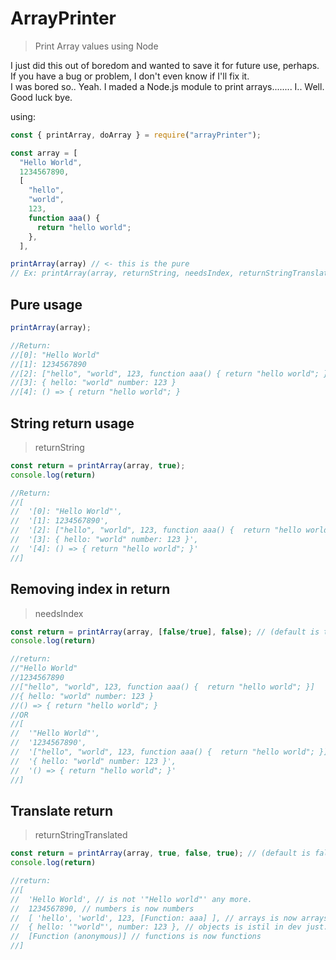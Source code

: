 # ArrayPrinter
> Print Array values using Node

I just did this out of boredom and wanted to save it for future use, perhaps. If you have a bug or problem, I don't even know if I'll fix it.<br>
I was bored so.. Yeah. I maded a Node.js module to print arrays........ I.. Well. Good luck bye.

using:
```js
const { printArray, doArray } = require("arrayPrinter");

const array = [
  "Hello World",
  1234567890,
  [
    "hello",
    "world",
    123,
    function aaa() {
      return "hello world";
    },
  ],

printArray(array) // <- this is the pure
// Ex: printArray(array, returnString, needsIndex, returnStringTranslated)
```

## Pure usage
```js
printArray(array);

//Return:
//[0]: "Hello World"
//[1]: 1234567890
//[2]: ["hello", "world", 123, function aaa() { return "hello world"; }]
//[3]: { hello: "world" number: 123 }
//[4]: () => { return "hello world"; }
```

## String return usage
> returnString
```js
const return = printArray(array, true);
console.log(return)

//Return:
//[
//  '[0]: "Hello World"',
//  '[1]: 1234567890',
//  '[2]: ["hello", "world", 123, function aaa() {  return "hello world"; }]',
//  '[3]: { hello: "world" number: 123 }',
//  '[4]: () => { return "hello world"; }'
//]
```

## Removing index in return
> needsIndex
```js
const return = printArray(array, [false/true], false); // (default is true)
console.log(return)

//return:
//"Hello World"
//1234567890
//["hello", "world", 123, function aaa() {  return "hello world"; }]
//{ hello: "world" number: 123 }
//() => { return "hello world"; }
//OR
//[
//  '"Hello World"',
//  '1234567890',
//  '["hello", "world", 123, function aaa() {  return "hello world"; }]',
//  '{ hello: "world" number: 123 }',
//  '() => { return "hello world"; }'
//]
```
## Translate return
> returnStringTranslated
```js
const return = printArray(array, true, false, true); // (default is false) [Important note: the first value (returnString) must be true for return a array, and the second value (needsIndex) needs be false.]
console.log(return)

//return:
//[
//  'Hello World', // is not '"Hello world"' any more.
//  1234567890, // numbers is now numbers
//  [ 'hello', 'world', 123, [Function: aaa] ], // arrays is now arrays. & functions in arrays are functions.
//  { hello: '"world"', number: 123 }, // objects is istil in dev just.. dont put functions inside here.
//  [Function (anonymous)] // functions is now functions
//]
```
